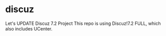 # discuz
Let's UPDATE Discuz 7.2 Project
This repo is using Discuz!7.2 FULL, which also includes UCenter.